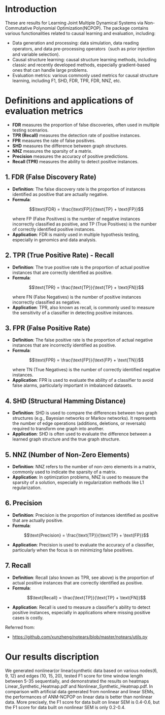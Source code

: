 # Introduction
These are results for Learning Joint Multiple Dynamical Systems via Non-Commutative Polynomial Optimization(NCPOP). The package contains various functionalities related to causal learning and evaluation, including: 
* Data generation and processing: data simulation, data reading operators, and data pre-processing operators（such as prior injection and variable selection).
* Causal structure learning: causal structure learning methods, including classic and recently developed methods, especially gradient-based ones that can handle large problems.
* Evaluation metrics: various commonly used metrics for causal structure learning, including F1, SHD, FDR, TPR, FDR, NNZ, etc.

# Definitions and applications of evaluation metrics

- **FDR** measures the proportion of false discoveries, often used in multiple testing scenarios.
- **TPR (Recall)** measures the detection rate of positive instances.
- **FPR** measures the rate of false positives.
- **SHD** measures the difference between graph structures.
- **NNZ** measures the sparsity of a matrix.
- **Precision** measures the accuracy of positive predictions.
- **Recall (TPR)** measures the ability to detect positive instances.

## 1. FDR (False Discovery Rate)

- **Definition**: The false discovery rate is the proportion of instances identified as positive that are actually negative.
- **Formula**:
  ```math
  \text{FDR} = \frac{\text{FP}}{\text{TP} + \text{FP}}
  ```
  where FP (False Positives) is the number of negative instances incorrectly classified as positive, and TP (True Positives) is the number of correctly identified positive instances.
- **Application**: FDR is mainly used in multiple hypothesis testing, especially in genomics and data analysis.

## 2. TPR (True Positive Rate) - Recall

- **Definition**: The true positive rate is the proportion of actual positive instances that are correctly identified as positive.
- **Formula**:
  ```math
  \text{TPR} = \frac{\text{TP}}{\text{TP} + \text{FN}}
  ```
  where FN (False Negatives) is the number of positive instances incorrectly classified as negative.
- **Application**: TPR, also known as recall, is commonly used to measure the sensitivity of a classifier in detecting positive instances.

## 3. FPR (False Positive Rate)

- **Definition**: The false positive rate is the proportion of actual negative instances that are incorrectly identified as positive.
- **Formula**:
  ```math
  \text{FPR} = \frac{\text{FP}}{\text{FP} + \text{TN}}
  ```
  where TN (True Negatives) is the number of correctly identified negative instances.
- **Application**: FPR is used to evaluate the ability of a classifier to avoid false alarms, particularly important in imbalanced datasets.

## 4. SHD (Structural Hamming Distance)

- **Definition**: SHD is used to compare the differences between two graph structures (e.g., Bayesian networks or Markov networks). It represents the number of edge operations (additions, deletions, or reversals) required to transform one graph into another.
- **Application**: SHD is often used to evaluate the difference between a learned graph structure and the true graph structure.

## 5. NNZ (Number of Non-Zero Elements)

- **Definition**: NNZ refers to the number of non-zero elements in a matrix, commonly used to indicate the sparsity of a matrix.
- **Application**: In optimization problems, NNZ is used to measure the sparsity of a solution, especially in regularization methods like L1 regularization.

## 6. Precision

- **Definition**: Precision is the proportion of instances identified as positive that are actually positive.
- **Formula**:
  ```math
  \text{Precision} = \frac{\text{TP}}{\text{TP} + \text{FP}}
  ```
- **Application**: Precision is used to evaluate the accuracy of a classifier, particularly when the focus is on minimizing false positives.

## 7. Recall

- **Definition**: Recall (also known as TPR, see above) is the proportion of actual positive instances that are correctly identified as positive.
- **Formula**:
  ```math
  \text{Recall} = \frac{\text{TP}}{\text{TP} + \text{FN}}
  ```
- **Application**: Recall is used to measure a classifier's ability to detect positive instances, especially in applications where missing positive cases is costly.


Referred from:
- https://github.com/xunzheng/notears/blob/master/notears/utils.py
      
# Our results discription
We generated nonlinear(or linear)synthetic data based on various nodes(6, 9, 12) and edges (10, 15, 20), tested F1 score for time window length between 5-35 sequentially, and demonstrated the results on heatmaps Linear_Synthetic_Heatmap.pdf and Nonlinear_Synthetic_Heatmap.pdf. In comparison with artificial data generated from nonlinear and linear SEMs, the performances of ANM-NCPOP on linear data is better than nonlinear data. More precisely, the F1 score for data built on linear SEM is 0.4-0.6, but the F1 score for data built on nonlinear SEM is only 0.2-0.4.


